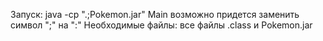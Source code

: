 Запуск: 
java -cp ".;Pokemon.jar" Main
возможно придется заменить символ ";" на ":"
Необходимые файлы: все файлы .class и Pokemon.jar

